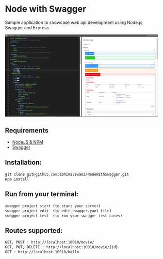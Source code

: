 # Node with Swagger
Sample application to showcase web api development using Node.js, Swagger and Express

![Alt Text](https://github.com/abhinavswami/NodeWithSwagger/blob/master/api/mocks/Swagger.PNG)
## Requirements

* [NodeJS & NPM](http://nodejs.org/download)
* [Swagger](https://swagger.io/)

## Installation:

    git clone git@github.com:abhinavswami/NodeWithSwagger.git
    npm install

## Run from your terminal:

    swagger project start (to start your server)
    swagger project edit  (to edit swagger.yaml file)
    swagger project test  (to run your swagger test cases)

## Routes supported:
	GET, POST : http://localhost:10010/movie/
	GET, PUT, DELETE : http://localhost:10010/movie/{id}
	GET : http://localhost:10010/hello

